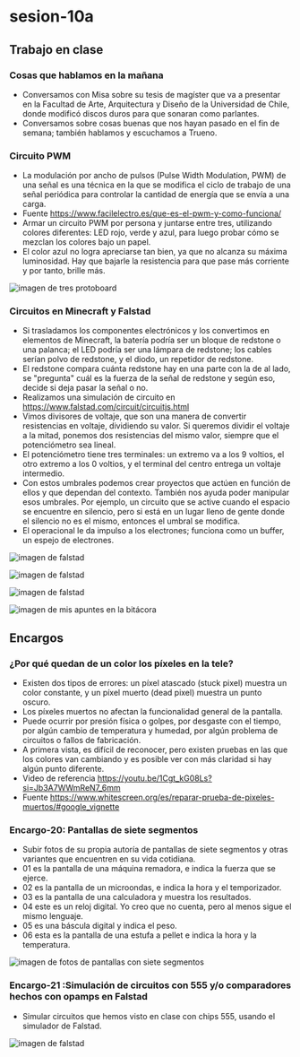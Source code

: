 # sesion-10a

## Trabajo en clase

### Cosas que hablamos en la mañana

- Conversamos con Misa sobre su tesis de magíster que va a presentar en la Facultad de Arte, Arquitectura y Diseño de la Universidad de Chile, donde modificó discos duros para que sonaran como parlantes.
- Conversamos sobre cosas buenas que nos hayan pasado en el fin de semana; también hablamos y escuchamos a Trueno.

### Circuito PWM

- La modulación por ancho de pulsos (Pulse Width Modulation, PWM) de una señal es una técnica en la que se modifica el ciclo de trabajo de una señal periódica para controlar la cantidad de energía que se envía a una carga.
- Fuente <https://www.facilelectro.es/que-es-el-pwm-y-como-funciona/>
- Armar un circuito PWM por persona y juntarse entre tres, utilizando colores diferentes: LED rojo, verde y azul, para luego probar cómo se mezclan los colores bajo un papel.
- El color azul no logra apreciarse tan bien, ya que no alcanza su máxima luminosidad. Hay que bajarle la resistencia para que pase más corriente y por tanto, brille más.

![imagen de tres protoboard](./archivos/tme-sesion10a-proto.jpeg)

### Circuitos en Minecraft y Falstad

- Si trasladamos los componentes electrónicos y los convertimos en elementos de Minecraft, la batería podría ser un bloque de redstone o una palanca; el LED podría ser una lámpara de redstone; los cables serían polvo de redstone, y el diodo, un repetidor de redstone.
- El redstone compara cuánta redstone hay en una parte con la de al lado, se "pregunta" cuál es la fuerza de la señal de redstone y según eso, decide si deja pasar la señal o no.
- Realizamos una simulación de circuito en <https://www.falstad.com/circuit/circuitjs.html>
- Vimos divisores de voltaje, que son una manera de convertir resistencias en voltaje, dividiendo su valor. Si queremos dividir el voltaje a la mitad, ponemos dos resistencias del mismo valor, siempre que el potenciómetro sea lineal.
- El potenciómetro tiene tres terminales: un extremo va a los 9 voltios, el otro extremo a los 0 voltios, y el terminal del centro entrega un voltaje intermedio.
- Con estos umbrales podemos crear proyectos que actúen en función de ellos y que dependan del contexto. También nos ayuda poder manipular esos umbrales. Por ejemplo, un circuito que se active cuando el espacio se encuentre en silencio, pero si está en un lugar lleno de gente donde el silencio no es el mismo, entonces el umbral se modifica.
- El operacional le da impulso a los electrones; funciona como un buffer, un espejo de electrones.

![imagen de falstad](./archivos/tme-sesion10a-falstad01.png)

![imagen de falstad](./archivos/tme-sesion10a-falstad02.png)

![imagen de falstad](./archivos/tme-sesion10a-falstad03.png)

![imagen de mis apuntes en la bitácora](./archivos/tme-sesion10a-bitacora.jpeg)

## Encargos

### ¿Por qué quedan de un color los píxeles en la tele?

- Existen dos tipos de errores: un píxel atascado (stuck pixel) muestra un color constante, y un píxel muerto (dead pixel) muestra un punto oscuro.
- Los píxeles muertos no afectan la funcionalidad general de la pantalla.
- Puede ocurrir por presión física o golpes, por desgaste con el tiempo, por algún cambio de temperatura y humedad, por algún problema de circuitos o fallos de fabricación.
- A primera vista, es difícil de reconocer, pero existen pruebas en las que los colores van cambiando y es posible ver con más claridad si hay algún punto diferente.
- Video de referencia <https://youtu.be/1Cgt_kG08Ls?si=Jb3A7WWmReN7_6mm>
- Fuente <https://www.whitescreen.org/es/reparar-prueba-de-pixeles-muertos/#google_vignette>

### Encargo-20: Pantallas de siete segmentos

- Subir fotos de su propia autoría de pantallas de siete segmentos y otras variantes que encuentren en su vida cotidiana.
- 01 es la pantalla de una máquina remadora, e indica la fuerza que se ejerce.
- 02 es la pantalla de un microondas, e indica la hora y el temporizador.
- 03 es la pantalla de una calculadora y muestra los resultados.
- 04 este es un reloj digital. Yo creo que no cuenta, pero al menos sigue el mismo lenguaje.
- 05 es una báscula digital y indica el peso.
- 06 esta es la pantalla de una estufa a pellet e indica la hora y la temperatura.

![imagen de fotos de pantallas con siete segmentos](./archivos/tme-sesion10a-segmentos.jpeg)

### Encargo-21 :Simulación de circuitos con 555 y/o comparadores hechos con opamps en Falstad

- Simular circuitos que hemos visto en clase con chips 555, usando el simulador de Falstad.

![imagen de falstad](./archivos/tme-sesion10a-falstad.png)

